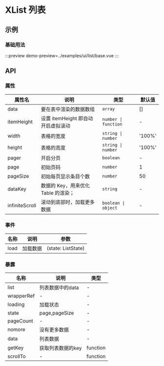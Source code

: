 # XList 列表


## 示例

### 基础用法



:::preview
demo-preview=../examples/ui/list/base.vue
:::


## API

### 属性

| 属性名         | 说明                                | 类型                 | 默认值 |
| -------------- | ----------------------------------- | -------------------- | ------ |
| data           | 要在表中渲染的数据数组              | `array`              | []     |
| itemHeight     | 设置 itemHeight 即自动开启虚拟滚动  | `number \| function` | -      |
| width          | 表格的宽度                          | `string \| number`   | '100%' |
| height         | 表格的高度                          | `string \| number`   | '100%' |
| pager          | 开启分页                            | `boolean`            | -      |
| page           | 初始页码                            | `number`             | 1      |
| pageSize       | 初始每页显示条目个数                | `number`             | 50     |
| dataKey        | 数据的 Key，用来优化 Table 的渲染； | `string`             | -      |
| infiniteScroll | 滚动到底部时，加载更多数据          | `boolean \| object`  | -      |



### 事件

| 名称 | 说明     | 参数               |
| ---- | -------- | ------------------ |
| load | 加载数据 | (state: ListState) |


### 暴露

| 名称       | 说明              | 类型     |
| ---------- | ----------------- | -------- |
| list       | 列表数据中的data  | -        |
| wrapperRef | -                 | -        |
| loading    | 加载状态          | -        |
| state      | page,pageSize     | -        |
| pageCount  | -                 | -        |
| nomore     | 没有更多数据      | -        |
| data       | 列表数据          | -        |
| getKey     | 获取列表数据的key | function |
| scrollTo   | -                 | function |
